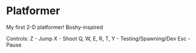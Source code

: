 # Platformer
My first 2-D platformer! Boshy-inspired

Controls:
Z - Jump
X - Shoot
Q, W, E, R, T, Y - Testing/Spawning/Dev
Esc - Pause
